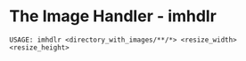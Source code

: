 # The Image Handler - imhdlr

`USAGE: imhdlr <directory_with_images/**/*> <resize_width> <resize_height>`
